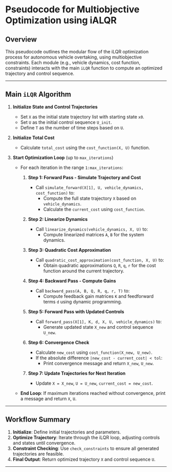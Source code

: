 # Pseudocode for Multiobjective Optimization using iALQR

## Overview
This pseudocode outlines the modular flow of the iLQR optimization process for autonomous vehicle overtaking, using multiobjective constraints. Each module (e.g., vehicle dynamics, cost function, constraints) interacts with the main `iLQR` function to compute an optimized trajectory and control sequence.

---

## Main `iLQR` Algorithm

1. **Initialize State and Control Trajectories**
   - Set `X` as the initial state trajectory list with starting state `x0`.
   - Set `U` as the initial control sequence `U_init`.
   - Define `T` as the number of time steps based on `U`.

2. **Initialize Total Cost**
   - Calculate `total_cost` using the `cost_function(X, U)` function.

3. **Start Optimization Loop** (up to `max_iterations`)
   - For each iteration in the range `1:max_iterations`:

     1. **Step 1: Forward Pass - Simulate Trajectory and Cost**
        - Call `simulate_forward(X[1], U, vehicle_dynamics, cost_function)` to:
          - Compute the full state trajectory `X` based on `vehicle_dynamics`.
          - Calculate the `current_cost` using `cost_function`.

     2. **Step 2: Linearize Dynamics**
        - Call `linearize_dynamics(vehicle_dynamics, X, U)` to:
          - Compute linearized matrices `A`, `B` for the system dynamics.

     3. **Step 3: Quadratic Cost Approximation**
        - Call `quadratic_cost_approximation(cost_function, X, U)` to:
          - Obtain quadratic approximations `Q`, `R`, `q`, `r` for the cost function around the current trajectory.

     4. **Step 4: Backward Pass - Compute Gains**
        - Call `backward_pass(A, B, Q, R, q, r, T)` to:
          - Compute feedback gain matrices `K` and feedforward terms `d` using dynamic programming.

     5. **Step 5: Forward Pass with Updated Controls**
        - Call `forward_pass(X[1], K, d, X, U, vehicle_dynamics)` to:
          - Generate updated state `X_new` and control sequence `U_new`.

     6. **Step 6: Convergence Check**
        - Calculate `new_cost` using `cost_function(X_new, U_new)`.
        - If the absolute difference `|new_cost - current_cost| < tol`:
          - Print convergence message and return `X_new`, `U_new`.

     7. **Step 7: Update Trajectories for Next Iteration**
        - Update `X = X_new`, `U = U_new`, `current_cost = new_cost`.

   - **End Loop**: If maximum iterations reached without convergence, print a message and return `X`, `U`.

---

## Workflow Summary
1. **Initialize**: Define initial trajectories and parameters.
2. **Optimize Trajectory**: Iterate through the iLQR loop, adjusting controls and states until convergence.
3. **Constraint Checking**: Use `check_constraints` to ensure all generated trajectories are feasible.
4. **Final Output**: Return optimized trajectory `X` and control sequence `U`.

---
